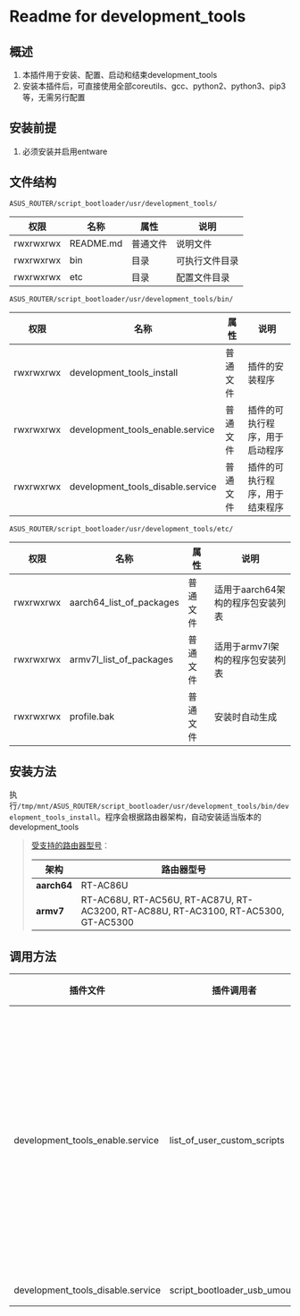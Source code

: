 # Readme for development_tools

## 概述

1. 本插件用于安装、配置、启动和结束development_tools
2. 安装本插件后，可直接使用全部coreutils、gcc、python2、python3、pip3等，无需另行配置

## 安装前提

1. 必须安装并启用entware

## 文件结构

`ASUS_ROUTER/script_bootloader/usr/development_tools/`

| 权限      | 名称      | 属性     | 说明           |
| --------- | --------- | -------- | -------------- |
| rwxrwxrwx | README.md | 普通文件 | 说明文件       |
| rwxrwxrwx | bin       | 目录     | 可执行文件目录 |
| rwxrwxrwx | etc       | 目录     | 配置文件目录   |

`ASUS_ROUTER/script_bootloader/usr/development_tools/bin/`

| 权限      | 名称                              | 属性     | 说明                                       |
| --------- | --------------------------------- | -------- | ------------------------------------------ |
| rwxrwxrwx | development_tools_install         | 普通文件 | 插件的安装程序                                   |
| rwxrwxrwx | development_tools_enable.service  | 普通文件 | 插件的可执行程序，用于启动程序 |
| rwxrwxrwx | development_tools_disable.service | 普通文件 | 插件的可执行程序，用于结束程序 |

`ASUS_ROUTER/script_bootloader/usr/development_tools/etc/`

| 权限      | 名称                     | 属性     | 说明                              |
| --------- | ------------------------ | -------- | --------------------------------- |
| rwxrwxrwx | aarch64_list_of_packages | 普通文件 | 适用于aarch64架构的程序包安装列表 |
| rwxrwxrwx | armv7l_list_of_packages  | 普通文件 | 适用于armv7l架构的程序包安装列表  |
| rwxrwxrwx | profile.bak  | 普通文件 | 安装时自动生成  |

## 安装方法

执行`/tmp/mnt/ASUS_ROUTER/script_bootloader/usr/development_tools/bin/development_tools_install`。程序会根据路由器架构，自动安装适当版本的development_tools

   > [受支持的路由器型号](https://github.com/Entware/Entware/wiki/Install-on-Asus-stock-firmware)：
   >
   > | 架构        | 路由器型号                                                   |
   > | ----------- | ------------------------------------------------------------ |
   > | **aarch64** | RT-AC86U                                                     |
   > | **armv7**   | RT-AC68U, RT-AC56U, RT-AC87U, RT-AC3200, RT-AC88U, RT-AC3100, RT-AC5300, GT-AC5300 |

## 调用方法

| 插件文件                          | 插件调用者                   | 调用位置  |
| --------------------------------- | ---------------------------- | --------- |
| development_tools_enable.service  | list_of_user_custom_scripts | 第49行（安装后需手动配置开机加载。启用：删除行首`#`；禁用：恢复行首`#`） |
| development_tools_disable.service | script_bootloader_usb_umount | 自动调用 |